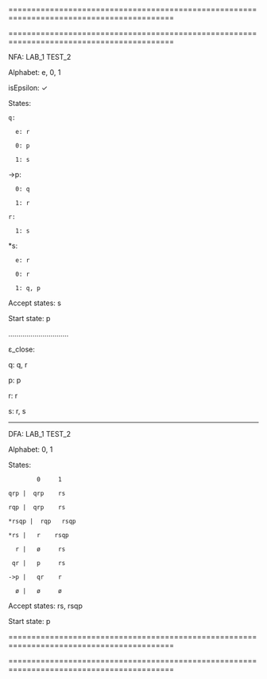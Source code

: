 ==========================================================================================

==========================================================================================

NFA:  LAB_1 TEST_2


Alphabet: e, 0, 1

isEpsilon: ✓

States:

    q:
    
      e: r
      
      0: p
      
      1: s
      
  ->p:
  
      0: q
      
      1: r
      
    r:
    
      1: s
      
   *s:
   
      e: r
      
      0: r
      
      1: q, p
      
Accept states: s

Start state: p

..............................

ε_close:

  q:  q, r
  
  p:  p
  
  r:  r
  
  s:  r, s
  
------------------------------------------------------------

DFA:  LAB_1 TEST_2


Alphabet: 0, 1

States:

            0     1
            
    qrp |  qrp    rs
    
    rqp |  qrp    rs
    
    *rsqp |  rqp   rsqp
  
    *rs |   r    rsqp
    
      r |   ø     rs
      
     qr |   p     rs
     
    ->p |   qr    r
    
      ø |   ø     ø
      
Accept states: rs, rsqp

Start state: p

==========================================================================================

==========================================================================================
